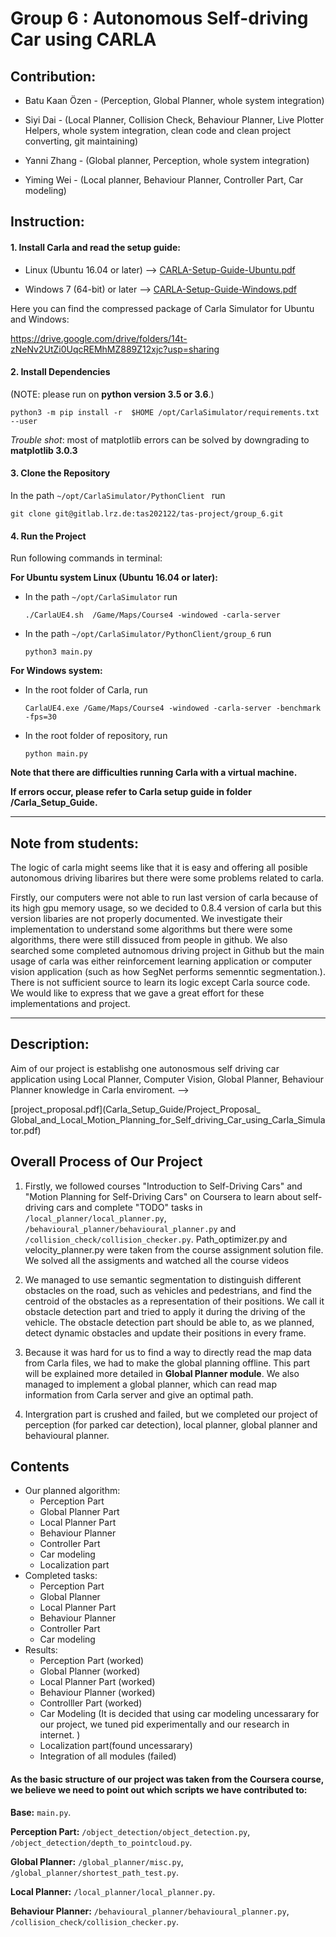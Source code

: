 # Group 6 : Autonomous Self-driving Car using CARLA

## Contribution:
- Batu Kaan Özen - (Perception, Global Planner, whole system integration) 

- Siyi Dai       - (Local Planner, Collision Check, Behaviour Planner, Live Plotter Helpers, whole system integration, clean code and clean project converting, git maintaining)

- Yanni Zhang    - (Global planner, Perception, whole system integration)

- Yiming Wei      - (Local planner, Behaviour Planner, Controller Part, Car modeling)

## Instruction:

#### 1. Install Carla and read the setup guide:


- Linux (Ubuntu 16.04 or later)  --> [CARLA-Setup-Guide-Ubuntu.pdf](Carla_Setup_Guide/CARLA-Setup-Guide-_Ubuntu_.pdf)


- Windows 7 (64-bit) or later -->  [CARLA-Setup-Guide-Windows.pdf](Carla_Setup_Guide/CARLA-Setup-Guide-_Windows-x64_.pdf)

Here you can find the compressed package of Carla Simulator for Ubuntu and Windows: 

https://drive.google.com/drive/folders/14t-zNeNv2UtZi0UqcREMhMZ889Z12xjc?usp=sharing


#### 2. Install Dependencies
(NOTE: please run on **python version 3.5 or 3.6**.)

`python3 -m pip install -r ​ $HOME​ /opt/CarlaSimulator/requirements.txt
--user`


*Trouble shot*: most of matplotlib errors can be solved by downgrading to **matplotlib 3.0.3**

#### 3. Clone the Repository

In the path `~/opt/CarlaSimulator/PythonClient ` run

`git clone git@gitlab.lrz.de:tas202122/tas-project/group_6.git`


#### 4. Run the Project

Run following commands in terminal: 

**For Ubuntu system Linux (Ubuntu 16.04 or later):**

- In the path `~/opt/CarlaSimulator` run

    `./CarlaUE4.sh  /Game/Maps/Course4 -windowed -carla-server`


- In the path `~/opt/CarlaSimulator/PythonClient/group_6` run

    `python3 main.py`

**For Windows system:**

- In the root folder of Carla, run 

    `CarlaUE4.exe /Game/Maps/Course4 -windowed -carla-server -benchmark -fps=30   `       

- In the root folder of repository, run

    `python main.py`



**Note that there are difficulties running Carla with a virtual machine.**

**If errors occur, please refer to Carla setup guide in folder /Carla_Setup_Guide.**

****


## Note from students:

The logic of carla might seems like that it is easy and offering all posible autonomous driving libarires but there were some problems related to carla.

Firstly, our computers were not able to run last version of carla because of its high gpu memory usage, so we decided to 0.8.4 version of carla but this version libaries are not properly documented. We investigate their implementation to understand some algorithms but there were some algorithms, there were still dissuced from people in github. We also searched some completed autnomous driving project in Github but the main usage of carla was either reinforcement learning application or computer vision application (such as how SegNet performs semenntic segmentation.). There is not sufficient source to learn its logic except Carla source code. We would like to express that we gave a great effort for these implementations and project. 

****
## Description:

Aim of our project is establishg one autonosmous self driving car application using Local Planner, Computer Vision, Global Planner, Behaviour Planner knowledge in Carla enviroment. --> 

[project_proposal.pdf](Carla_Setup_Guide/Project_Proposal_ Global_and_Local_Motion_Planning_for_Self_driving_Car_using_Carla_Simulator.pdf)



## Overall Process of Our Project

1. Firstly, we followed courses "Introduction to Self-Driving Cars" and "Motion Planning for Self-Driving Cars" on Coursera to learn about self-driving cars and complete "TODO" tasks in `/local_planner/local_planner.py`, `/behavioural_planner/behavioural_planner.py` and `/collision_check/collision_checker.py`. 
Path_optimizer.py and velocity_planner.py were taken from the course assignment solution file. We solved all the assigments and watched all the course videos 

2. We managed to use semantic segmentation to distinguish different obstacles on the road, such as vehicles and pedestrians, and find the centroid of the obstacles as a representation of their positions. We call it obstacle detection part and tried to apply it during the driving of the vehicle. The obstacle detection part should be able to, as we planned, detect dynamic obstacles and update their positions in every frame. 

3. Because it was hard for us to find a way to directly read the map data from Carla files, we had to make the global planning offline. This part will be explained more detailed in **Global Planner module**. 
We also managed to implement a global planner, which can read map information from Carla server and give an optimal path. 

4. Intergration part is crushed and failed, but we completed our project of perception (for parked car detection), local planner, global planner and behavioural planner.



## Contents
- Our planned algorithm:
    - Perception Part
    - Global Planner Part
    - Local Planner Part
    - Behaviour Planner
    - Controller Part
    - Car modeling
    - Localization part
- Completed tasks:
    - Perception Part
    - Global Planner
    - Local Planner Part
    - Behaviour Planner
    - Controller Part
    - Car modeling
- Results:
    - Perception Part (worked)
    - Global Planner (worked)
    - Local Planner Part (worked)
    - Behaviour Planner (worked)
    - Controlller Part (worked)
    - Car Modeling (It is decided that using car modeling uncessarary for our project, we tuned pid experimentally and our research in internet. )
    - Localization part(found uncessarary)
    - Integration of all modules (failed)

#### As the basic structure of our project was taken from the Coursera course, we believe we need to point out which scripts we have contributed to: 

**Base:** `main.py`. 

**Perception Part:** `/object_detection/object_detection.py`, `/object_detection/depth_to_pointcloud.py`. 

**Global Planner:** `/global_planner/misc.py`, `/global_planner/shortest_path_test.py`. 

**Local Planner:** `/local_planner/local_planner.py`. 

**Behaviour Planner:** `/behavioural_planner/behavioural_planner.py`, `/collision_check/collision_checker.py`. 









